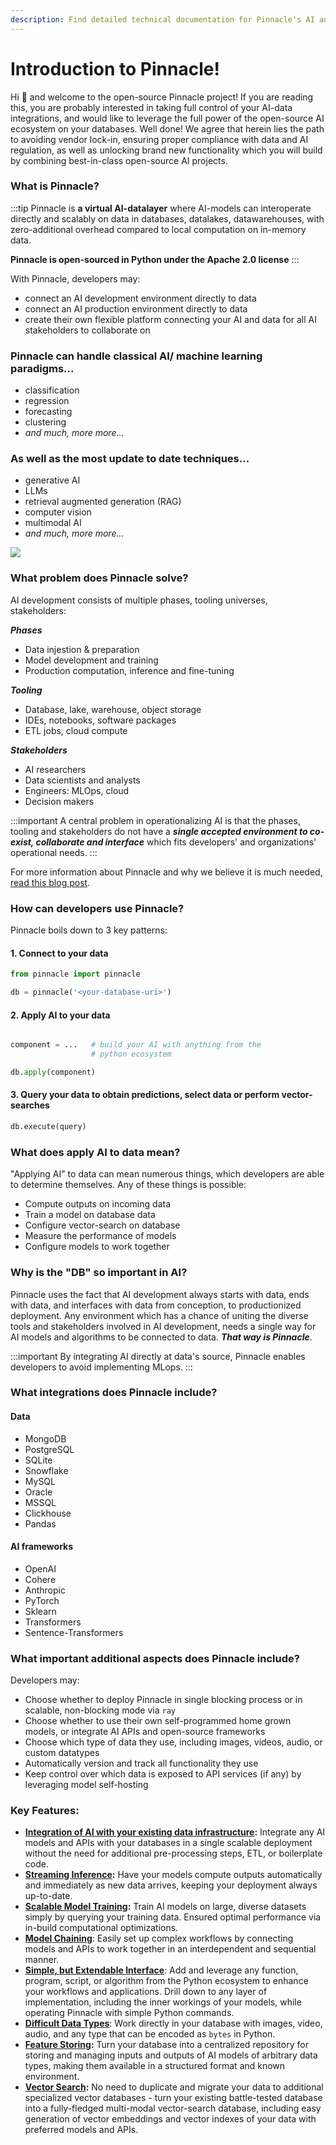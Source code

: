 ```yaml
---
description: Find detailed technical documentation for Pinnacle's AI and database integration solutions. Access comprehensive guides, API references, and tutorials to effectively implement and utilize SuperDuper technologies in your projects. (Formerly SuperDuperDB)
---
```


<head>
  <title>Docs - Pinnacle</title>
</head>

# Introduction to Pinnacle!

Hi 👋 and welcome to the open-source Pinnacle project! If you 
are reading this, you are probably interested in taking full control 
of your AI-data integrations, and would like to leverage the full power
of the open-source AI ecosystem on your databases. Well done! We agree
that herein lies the path to avoiding vendor lock-in, ensuring 
proper compliance with data and AI regulation, as well as unlocking 
brand new functionality which you will build by combining best-in-class
open-source AI projects.

### What is Pinnacle?

:::tip
Pinnacle is **a virtual AI-datalayer** where AI-models can interoperate
directly and scalably on data in databases, datalakes, datawarehouses, 
with zero-additional overhead compared to local computation on in-memory data.

**Pinnacle is open-sourced in Python under the Apache 2.0 license**
:::

With Pinnacle, developers may:

  - connect an AI development environment directly to data
  - connect an AI production environment directly to data
  - create their own flexible platform connecting your AI and data for all AI stakeholders to collaborate on

### Pinnacle can handle classical AI/ machine learning paradigms...

- classification
- regression
- forecasting
- clustering
- *and much, more more...*

### As well as the most update to date techniques...

- generative AI
- LLMs
- retrieval augmented generation (RAG)
- computer vision
- multimodal AI
- *and much, more more...*

![](/img/pinnacle.gif)

### What problem does Pinnacle solve?

AI development consists of multiple phases, tooling universes, stakeholders:

***Phases***

- Data injestion & preparation
- Model development and training
- Production computation, inference and fine-tuning

***Tooling***

- Database, lake, warehouse, object storage
- IDEs, notebooks, software packages
- ETL jobs, cloud compute

***Stakeholders***

- AI researchers
- Data scientists and analysts
- Engineers: MLOps, cloud
- Decision makers

:::important
    A central problem in operationalizing AI is that the phases, tooling and stakeholders
    do not have a ***single accepted environment to co-exist, collaborate and interface*** which fits 
    developers' and organizations' operational needs.
:::

For more information about Pinnacle and why we believe it is much needed, [read this blog post](https://blog.pinnacle.io/pinnacle-the-open-source-framework-for-bringing-ai-to-your-datastore/). 

### How can developers use Pinnacle?

Pinnacle boils down to 3 key patterns:

#### 1. Connect to your data

```python
from pinnacle import pinnacle

db = pinnacle('<your-database-uri>')
```

#### 2. Apply AI to your data

```python

component = ...   # build your AI with anything from the 
                  # python ecosystem

db.apply(component)
```

#### 3. Query your data to obtain predictions, select data or perform vector-searches

```python
db.execute(query)
```

### What does apply AI to data mean?

"Applying AI" to data can mean numerous things, which developers 
are able to determine themselves. Any of these things is possible:

- Compute outputs on incoming data
- Train a model on database data
- Configure vector-search on database
- Measure the performance of models
- Configure models to work together

### Why is the "DB" so important in AI?

Pinnacle uses the fact that AI development always starts with data, ends with data, and interfaces 
with data from conception, to productionized deployment. Any environment which has a chance of uniting 
the diverse tools and stakeholders involved in AI development, needs a single way 
for AI models and algorithms to be connected to data. ***That way is Pinnacle***.

:::important
By integrating AI directly at data's source, Pinnacle enables developers to avoid implementing MLops.
:::

### What integrations does Pinnacle include?

#### Data

- MongoDB
- PostgreSQL
- SQLite
- Snowflake
- MySQL
- Oracle
- MSSQL
- Clickhouse
- Pandas

#### AI frameworks

- OpenAI
- Cohere
- Anthropic
- PyTorch
- Sklearn
- Transformers
- Sentence-Transformers

### What important additional aspects does Pinnacle include?

Developers may:

- Choose whether to deploy Pinnacle in single blocking process or in scalable, non-blocking mode via `ray`
- Choose whether to use their own self-programmed home grown models, or integrate AI APIs and open-source frameworks
- Choose which type of data they use, including images, videos, audio, or custom datatypes
- Automatically version and track all functionality they use
- Keep control over which data is exposed to API services (if any) by leveraging model self-hosting

### Key Features:

- **[Integration of AI with your existing data infrastructure](https://docs.pinnacle.io/docs/docs/walkthrough/apply_models):** Integrate any AI models and APIs with your databases in a single scalable deployment without the need for additional pre-processing steps, ETL, or boilerplate code.
- **[Streaming Inference](https://docs.pinnacle.io/docs/docs/walkthrough/daemonizing_models_with_listeners):** Have your models compute outputs automatically and immediately as new data arrives, keeping your deployment always up-to-date.
- **[Scalable Model Training](https://docs.pinnacle.io/docs/docs/walkthrough/training_models):** Train AI models on large, diverse datasets simply by querying your training data. Ensured optimal performance via in-build computational optimizations.
- **[Model Chaining](https://docs.pinnacle.io/docs/docs/walkthrough/linking_interdependent_models/)**: Easily set up complex workflows by connecting models and APIs to work together in an interdependent and sequential manner.
- **[Simple, but Extendable Interface](https://docs.pinnacle.io/docs/docs/fundamentals/procedural_vs_declarative_api)**: Add and leverage any function, program, script, or algorithm from the Python ecosystem to enhance your workflows and applications. Drill down to any layer of implementation, including the inner workings of your models, while operating Pinnacle with simple Python commands.
- **[Difficult Data Types](https://docs.pinnacle.io/docs/docs/walkthrough/encoding_special_data_types/)**: Work directly in your database with images, video, audio, and any type that can be encoded as `bytes` in Python.
- **[Feature Storing](https://docs.pinnacle.io/docs/docs/walkthrough/encoding_special_data_types):** Turn your database into a centralized repository for storing and managing inputs and outputs of AI models of arbitrary data types, making them available in a structured format and known environment.
- **[Vector Search](https://docs.pinnacle.io/docs/docs/walkthrough/vector_search):** No need to duplicate and migrate your data to additional specialized vector databases - turn your existing battle-tested database into a fully-fledged multi-modal vector-search database, including easy generation of vector embeddings and vector indexes of your data with preferred models and APIs.